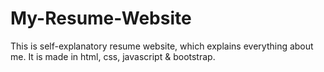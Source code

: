 # My-Resume-Website
This is self-explanatory resume website, which explains everything about me. It is made in html, css, javascript &amp; bootstrap.

